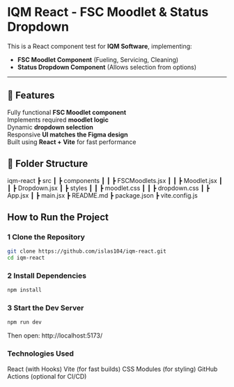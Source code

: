 # IQM React - FSC Moodlet & Status Dropdown

This is a React component test for **IQM Software**, implementing:

- **FSC Moodlet Component** (Fueling, Servicing, Cleaning)
- **Status Dropdown Component** (Allows selection from options)

---

## 🌟 Features

Fully functional **FSC Moodlet component**  
Implements required **moodlet logic**  
Dynamic **dropdown selection**  
Responsive **UI matches the Figma design**  
Built using **React + Vite** for fast performance

## 📂 Folder Structure

iqm-react ┣ src ┃ ┣ components ┃ ┃ ┣ FSCMoodlets.jsx ┃ ┃ ┣ Moodlet.jsx ┃ ┃ ┣ Dropdown.jsx ┃ ┣ styles ┃ ┃ ┣ moodlet.css ┃ ┃ ┣ dropdown.css ┃ ┣ App.jsx ┃ ┣ main.jsx ┣ README.md ┣ package.json ┣ vite.config.js

## How to Run the Project

### **1️ Clone the Repository**

```sh
git clone https://github.com/islas104/iqm-react.git
cd iqm-react
```

### **2 Install Dependencies**

```sh
npm install
```

### **3 Start the Dev Server**

```sh
npm run dev
```

Then open: http://localhost:5173/

### **Technologies Used**

React (with Hooks)
Vite (for fast builds)
CSS Modules (for styling)
GitHub Actions (optional for CI/CD)
